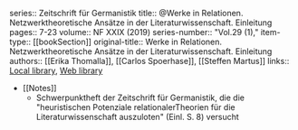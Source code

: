series:: Zeitschrift für Germanistik
title:: @Werke in Relationen. Netzwerktheoretische Ansätze in der Literaturwissenschaft. Einleitung
pages:: 7-23
volume:: NF XXIX (2019)
series-number:: "Vol.29 (1),"
item-type:: [[bookSection]]
original-title:: Werke in Relationen. Netzwerktheoretische Ansätze in der Literaturwissenschaft. Einleitung
authors:: [[Erika Thomalla]], [[Carlos Spoerhase]], [[Steffen Martus]]
links:: [Local library](zotero://select/groups/2386895/items/4SFJHDX5), [Web library](https://www.zotero.org/groups/2386895/items/4SFJHDX5)

- [[Notes]]
	- Schwerpunktheft der Zeitschrift für Germanistik, die die "heuristischen Potenziale relationalerTheorien für die Literaturwissenschaft auszuloten" (Einl. S. 8) versucht